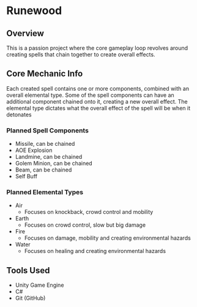 # Runewood

## Overview

This is a passion project where the core gameplay loop revolves around creating spells that chain together to create overall effects.

## Core Mechanic Info

Each created spell contains one or more components, combined with an overall elemental type. Some of the spell components can have an additional component chained onto it, creating a new overall effect. The elemental type dictates what the overall effect of the spell will be when it detonates

### Planned Spell Components

- Missile, can be chained
- AOE Explosion
- Landmine, can be chained
- Golem Minion, can be chained
- Beam, can be chained
- Self Buff

### Planned Elemental Types

- Air
  - Focuses on knockback, crowd control and mobility
- Earth
  - Focuses on crowd control, slow but big damage
- Fire
  - Focuses on damage, mobility and creating environmental hazards
- Water
  - Focuses on healing and creating environmental hazards

## Tools Used

- Unity Game Engine
- C#
- Git (GitHub)
